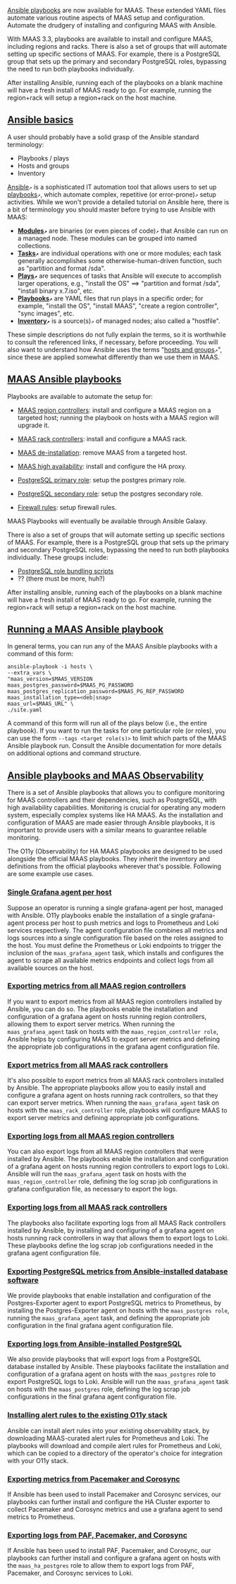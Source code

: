 <!-- "About ansible" -->

[Ansible playbooks](https://github.com/maas/MAAS-ansible-playbook) are now available for MAAS. These extended YAML files automate various routine aspects of MAAS setup and configuration.  Automate the drudgery of installing and configuring MAAS with Ansible.  

With MAAS 3.3, playbooks are available to install and configure MAAS, including regions and racks.  There is also a set of groups that will automate setting up specific sections of MAAS. For example, there is a PostgreSQL group that sets up the primary and secondary PostgreSQL roles, bypassing the need to run both playbooks individually.

After installing Ansible, running each of the playbooks on a blank machine will have a fresh install of MAAS ready to go. For example, running the region+rack will setup a region+rack on the host machine.

<a href="#heading--Ansible-basics"><h2 id="heading--Ansible-basics">Ansible basics</h2></a>

A user should probably have a solid grasp of the Ansible standard terminology:

- Playbooks / plays
- Hosts and groups
- Inventory

[Ansible](https://www.redhat.com/en/technologies/management/ansible/what-is-ansible)`↗` is a sophisticated IT automation tool that allows users to set up [playbooks](https://docs.ansible.com/ansible/latest/getting_started/get_started_playbook.html)`↗`, which automate complex, repetitive (or error-prone)`↗` setup activities.  While we won't provide a detailed tutorial on Ansible here, there is a bit of terminology you should master before trying to use Ansible with MAAS:

- **[Modules](https://docs.ansible.com/ansible/latest/network/getting_started/basic_concepts.html#modules)`↗`** are binaries (or even pieces of code)`↗` that Ansible can run on a managed node.  These modules can be grouped into named collections.
- **[Tasks](https://docs.ansible.com/ansible/latest/network/getting_started/basic_concepts.html#tasks)`↗`** are individual operations with one or more modules; each task generally accomplishes some otherwise-human-driven function, such as "partition and format /sda".
- **[Plays](https://docs.ansible.com/ansible/latest/network/getting_started/basic_concepts.html#plays)`↗`** are sequences of tasks that Ansible will execute to accomplish larger operations, e.g., "install the OS" ==> "partition and format /sda", "install binary x.7.iso", etc.
- **[Playbooks](https://docs.ansible.com/ansible/latest/getting_started/get_started_playbook.html)`↗`** are YAML files that run plays in a specific order; for example, "install the OS", "install MAAS", "create a region controller", "sync images", etc.
- **[Inventory](https://docs.ansible.com/ansible/latest/network/getting_started/basic_concepts.html#id3)`↗`** is a source(s)`↗` of managed nodes; also called a "hostfile".

These simple descriptions do not fully explain the terms, so it is worthwhile to consult the referenced links, if necessary, before proceeding.  You will also want to understand how Ansible uses the terms "[hosts and groups](https://docs.ansible.com/ansible/latest/user_guide/intro_patterns.html)`↗`", since these are applied somewhat differently than we use them in MAAS.

<a href="#heading--MAAS-Ansible-playbooks"><h2 id="heading--MAAS-Ansible-playbooks">MAAS Ansible playbooks</h2></a>

Playbooks are available to automate the setup for:

- [MAAS region controllers](/t/how-to-spin-up-maas-with-ansible/6367#heading--MAAS-region-controller): install and configure a MAAS region on a targeted host; running the playbook on hosts with a MAAS region will upgrade it.

- [MAAS rack controllers](/t/how-to-spin-up-maas-with-ansible/6367#heading--MAAS-rack-controller): install and configure a MAAS rack.

- [MAAS de-installation](/t/how-to-spin-up-maas-with-ansible/6367#heading--MAAS-de-installation): remove MAAS from a targeted host.

- [MAAS high availability](/t/how-to-spin-up-maas-with-ansible/6367#heading--MAAS-high-availability): install and configure the HA proxy.

- [PostgreSQL primary role](/t/how-to-spin-up-maas-with-ansible/6367#heading--PostgreSQL-primary-role): setup the postgres primary role.

- [PostgreSQL secondary role](/t/how-to-spin-up-maas-with-ansible/6367#heading--PostgreSQL-secondary-role): setup the postgres secondary role.

- [Firewall rules](/t/how-to-spin-up-maas-with-ansible/6367#heading--Firewall-rules): setup firewall rules.

MAAS Playbooks will eventually be available through Ansible Galaxy.

There is also a set of groups that will automate setting up specific sections of MAAS.  For example, there is a PostgreSQL group that sets up the primary and secondary PostgreSQL roles, bypassing the need to run both playbooks individually.  These groups include:

- [PostgreSQL role bundling scripts](/t/how-to-spin-up-maas-with-ansible/6367#heading--PostgreSQL-role-bundling-scripts)
- ?? (there must be more, huh?)

After installing ansible, running each of the playbooks on a blank machine will have a fresh install of MAAS ready to go. For example, running the region+rack will setup a region+rack on the host machine.

<a href="#heading--Running-a-MAAS-Ansible-playbook"><h2 id="heading--Running-a-MAAS-Ansible-playbook">Running a MAAS Ansible playbook</h2></a>

In general terms, you can run any of the MAAS Ansible playbooks with a command of this form:

```nohighlight
ansible-playbook -i hosts \
--extra_vars \
"maas_version=$MAAS_VERSION 
maas_postgres_password=$MAAS_PG_PASSWORD 
maas_postgres_replication_password=$MAAS_PG_REP_PASSWORD 
maas_installation_type=<deb|snap> 
maas_url=$MAAS_URL" \
./site.yaml
```

A command of this form will run all of the plays below (i.e., the entire playbook).  If you want to run the tasks for one particular role (or roles), you can use the form  `--tags <target role(s)>` to limit which parts of the MAAS Ansible playbook run.  Consult the Ansible documentation for more details on additional options and command structure.

<a href="#heading--Ansible-playbooks-and-MAAS-Observability"><h2 id="heading--Ansible-playbooks-and-MAAS-Observability">Ansible playbooks and MAAS Observability</h2></a>

There is a set of Ansible playbooks that allows you to configure monitoring for MAAS controllers and their dependencies, such as PostgreSQL, with high availability capabilities. Monitoring is crucial for operating any modern system, especially complex systems like HA MAAS. As the installation and configuration of MAAS are made easier through Ansible playbooks, it is important to provide users with a similar means to guarantee reliable monitoring.

The O11y (Observability) for HA MAAS playbooks are designed to be used alongside the official MAAS playbooks. They inherit the inventory and definitions from the official playbooks wherever that's possible.  Following are some example use cases.

<a href="#heading--Single-Grafana-agent-per-host"><h3 id="heading--Single-Grafana-agent-per-host">Single Grafana agent per host</h3></a>

Suppose an operator is running a single grafana-agent per host, managed with Ansible.  O11y playbooks enable the installation of a single grafana-agent process per host to push metrics and logs to Prometheus and Loki services respectively. The agent configuration file combines all metrics and logs sources into a single configuration file based on the roles assigned to the host. You must define the Prometheus or Loki endpoints to trigger the inclusion of the `maas_grafana_agent` task, which installs and configures the agent to scrape all available metrics endpoints and collect logs from all available sources on the host.

<a href="#heading--Exporting-metrics-from-all-MAAS-region-controllers"><h3 id="heading--Exporting-metrics-from-all-MAAS-region-controllers">Exporting metrics from all MAAS region controllers</h3></a>

If you want to export metrics from all MAAS region controllers installed by Ansible, you can do so.  The playbooks enable the installation and configuration of a grafana agent on hosts running region controllers, allowing them to export server metrics.  When running the `maas_grafana_agent` task on hosts with the `maas_region_controller role`, Ansible helps by configuring MAAS to export server metrics and defining the appropriate job configurations in the grafana agent configuration file.

<a href="#heading--Export-metrics-from-all-MAAS-rack-controllers"><h3 id="heading--Export-metrics-from-all-MAAS-rack-controllers">Export metrics from all MAAS rack controllers</h3></a>

It's also possible to export metrics from all MAAS rack controllers installed by Ansible.  The appropriate playbooks allow you to easily install and configure a grafana agent on hosts running rack controllers, so that they can export server metrics.  When running the `maas_grafana_agent` task on hosts with the `maas_rack_controller` role, playbooks will configure MAAS to export server metrics and defining appropriate job configurations.

<a href="#heading--Exporting-logs-from-all-MAAS-region-controllers"><h3 id="heading--Exporting-logs-from-all-MAAS-region-controllers">Exporting logs from all MAAS region controllers</h3></a>

You can also export logs from all MAAS region controllers that were installed by Ansible.  The playbooks enable the installation and configuration of a grafana agent on hosts running region controllers to export logs to Loki.  Ansible will run the `maas_grafana_agent` task on hosts with the `maas_region_controller` role, defining the log scrap job configurations in grafana configuration file, as necessary to export the logs.

<a href="#heading--Exporting-logs-from-all-MAAS-rack-controllers"><h3 id="heading--Exporting-logs-from-all-MAAS-rack-controllers">Exporting logs from all MAAS rack controllers</h3></a>

The playbooks also facilitate exporting logs from all MAAS Rack controllers installed by Ansible, by installing and configuring of a grafana agent on hosts running rack controllers in way that allows them  to export logs to Loki.  These playbooks define the log scrap job configurations needed in the grafana agent configuration file.

<a href="#heading--Exporting-PostgreSQL-metrics-from-Ansible-installed-database-software"><h3 id="heading--Exporting-PostgreSQL-metrics-from-Ansible-installed-database-software">Exporting PostgreSQL metrics from Ansible-installed database software</h3></a>

We provide playbooks that enable installation and configuration of the Postgres-Exporter agent to export PostgreSQL metrics to Prometheus, by installing the Postgres-Exporter agent on hosts with the `maas_postgres role`, running the `maas_grafana_agent` task, and defining the appropriate job configuration in the final grafana agent configuration file.

<a href="#heading--Exporting-logs-from-Ansible-installed-PostgreSQL"><h3 id="heading--Exporting-logs-from-Ansible-installed-PostgreSQL">Exporting logs from Ansible-installed PostgreSQL</h3></a>

We also provide playbooks that will export logs from a PostgreSQL database installed by Ansible.  These playbooks facilitate the installation and configuration of a grafana agent on hosts with the `maas_postgres` role to export PostgreSQL logs to Loki.  Ansible will run the `maas_grafana_agent` task on hosts with the `maas_postgres` role, defining the log scrap job configurations in the final grafana agent configuration file.

<a href="#heading--Installing-alert-rules-to-the-existing-O11y-stack"><h3 id="heading--Installing-alert-rules-to-the-existing-O11y-stack">Installing alert rules to the existing O11y stack</h3></a>

Ansible can install alert rules into your existing observability stack, by downloading MAAS-curated alert rules for Prometheus and Loki.  The playbooks will download and compile alert rules for Prometheus and Loki, which can be copied to a directory of the operator's choice for integration with your O11y stack.

<a href="#heading--Exporting-metrics-from-Pacemaker-and-Corosync"><h3 id="heading--Exporting-metrics-from-Pacemaker-and-Corosync">Exporting metrics from Pacemaker and Corosync</h3></a>

If Ansible has been used to install Pacemaker and Corosync services, our playbooks can further install and configure the HA Cluster exporter to collect Pacemaker and Corosync metrics and use a grafana agent to send metrics to Prometheus.

<a href="#heading--Exporting-logs-from-PAF-Pacemaker-and-Corosync"><h3 id="heading--Exporting-logs-from-PAF-Pacemaker-and-Corosync">Exporting logs from PAF, Pacemaker, and Corosync</h3></a>

If Ansible has been used to install PAF, Pacemaker, and Corosync, our playbooks can further install and configure a grafana agent on hosts with the `maas_ha_postgres` role to allow them to export logs from PAF, Pacemaker, and Corosync services to Loki.